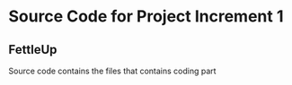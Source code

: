 # Source Code for Project Increment 1

## FettleUp

Source code contains the files that contains coding part
